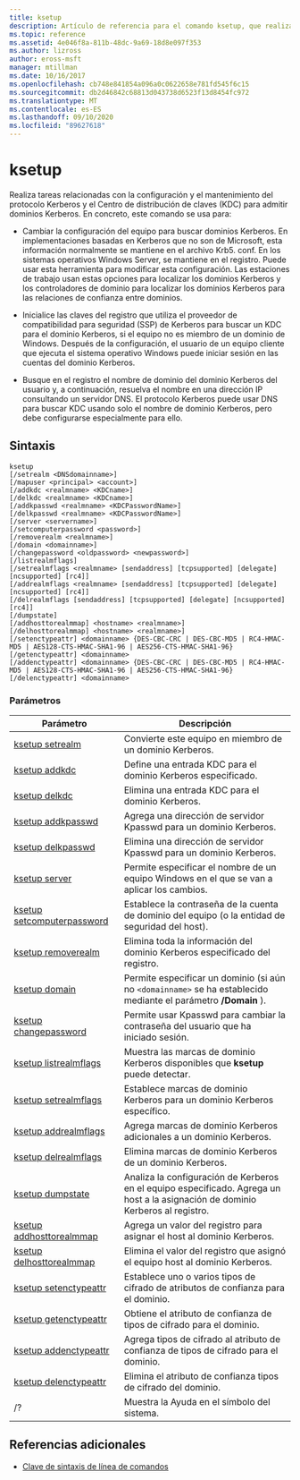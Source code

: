 ```yaml
---
title: ksetup
description: Artículo de referencia para el comando ksetup, que realiza tareas relacionadas con la configuración y el mantenimiento del protocolo Kerberos y el Centro de distribución de claves (KDC) para admitir dominios Kerberos.
ms.topic: reference
ms.assetid: 4e046f8a-811b-48dc-9a69-18d8e097f353
ms.author: lizross
author: eross-msft
manager: mtillman
ms.date: 10/16/2017
ms.openlocfilehash: cb748e841854a096a0c0622658e781fd545f6c15
ms.sourcegitcommit: db2d46842c68813d043738d6523f13d8454fc972
ms.translationtype: MT
ms.contentlocale: es-ES
ms.lasthandoff: 09/10/2020
ms.locfileid: "89627618"
---
```

# <a name="ksetup"></a>ksetup

Realiza tareas relacionadas con la configuración y el mantenimiento del protocolo Kerberos y el Centro de distribución de claves (KDC) para admitir dominios Kerberos. En concreto, este comando se usa para:

- Cambiar la configuración del equipo para buscar dominios Kerberos. En implementaciones basadas en Kerberos que no son de Microsoft, esta información normalmente se mantiene en el archivo Krb5. conf. En los sistemas operativos Windows Server, se mantiene en el registro. Puede usar esta herramienta para modificar esta configuración. Las estaciones de trabajo usan estas opciones para localizar los dominios Kerberos y los controladores de dominio para localizar los dominios Kerberos para las relaciones de confianza entre dominios.

- Inicialice las claves del registro que utiliza el proveedor de compatibilidad para seguridad (SSP) de Kerberos para buscar un KDC para el dominio Kerberos, si el equipo no es miembro de un dominio de Windows. Después de la configuración, el usuario de un equipo cliente que ejecuta el sistema operativo Windows puede iniciar sesión en las cuentas del dominio Kerberos.

- Busque en el registro el nombre de dominio del dominio Kerberos del usuario y, a continuación, resuelva el nombre en una dirección IP consultando un servidor DNS. El protocolo Kerberos puede usar DNS para buscar KDC usando solo el nombre de dominio Kerberos, pero debe configurarse especialmente para ello.

## <a name="syntax"></a>Sintaxis

```
ksetup
[/setrealm <DNSdomainname>]
[/mapuser <principal> <account>]
[/addkdc <realmname> <KDCname>]
[/delkdc <realmname> <KDCname>]
[/addkpasswd <realmname> <KDCPasswordName>]
[/delkpasswd <realmname> <KDCPasswordName>]
[/server <servername>]
[/setcomputerpassword <password>]
[/removerealm <realmname>]
[/domain <domainname>]
[/changepassword <oldpassword> <newpassword>]
[/listrealmflags]
[/setrealmflags <realmname> [sendaddress] [tcpsupported] [delegate] [ncsupported] [rc4]]
[/addrealmflags <realmname> [sendaddress] [tcpsupported] [delegate] [ncsupported] [rc4]]
[/delrealmflags [sendaddress] [tcpsupported] [delegate] [ncsupported] [rc4]]
[/dumpstate]
[/addhosttorealmmap] <hostname> <realmname>]
[/delhosttorealmmap] <hostname> <realmname>]
[/setenctypeattr] <domainname> {DES-CBC-CRC | DES-CBC-MD5 | RC4-HMAC-MD5 | AES128-CTS-HMAC-SHA1-96 | AES256-CTS-HMAC-SHA1-96}
[/getenctypeattr] <domainname>
[/addenctypeattr] <domainname> {DES-CBC-CRC | DES-CBC-MD5 | RC4-HMAC-MD5 | AES128-CTS-HMAC-SHA1-96 | AES256-CTS-HMAC-SHA1-96}
[/delenctypeattr] <domainname>
```

### <a name="parameters"></a>Parámetros

| Parámetro | Descripción |
| --------- | ----------- |
| [ksetup setrealm](ksetup-setrealm.md) | Convierte este equipo en miembro de un dominio Kerberos. |
| [ksetup addkdc](ksetup-addkdc.md) | Define una entrada KDC para el dominio Kerberos especificado. |
| [ksetup delkdc](ksetup-delkdc.md) | Elimina una entrada KDC para el dominio Kerberos. |
| [ksetup addkpasswd](ksetup-addkpasswd.md) | Agrega una dirección de servidor Kpasswd para un dominio Kerberos. |
| [ksetup delkpasswd](ksetup-delkpasswd.md) | Elimina una dirección de servidor Kpasswd para un dominio Kerberos. |
| [ksetup server](ksetup-server.md) | Permite especificar el nombre de un equipo Windows en el que se van a aplicar los cambios. |
| [ksetup setcomputerpassword](ksetup-setcomputerpassword.md) | Establece la contraseña de la cuenta de dominio del equipo (o la entidad de seguridad del host). |
| [ksetup removerealm](ksetup-removerealm.md) | Elimina toda la información del dominio Kerberos especificado del registro. |
| [ksetup domain](ksetup-domain.md) | Permite especificar un dominio (si aún no `<domainname>` se ha establecido mediante el parámetro **/Domain** ). |
| [ksetup changepassword](ksetup-changepassword.md) | Permite usar Kpasswd para cambiar la contraseña del usuario que ha iniciado sesión. |
| [ksetup listrealmflags](ksetup-listrealmflags.md) | Muestra las marcas de dominio Kerberos disponibles que **ksetup** puede detectar. |
| [ksetup setrealmflags](ksetup-setrealmflags.md) | Establece marcas de dominio Kerberos para un dominio Kerberos específico. |
| [ksetup addrealmflags](ksetup-addrealmflags.md) | Agrega marcas de dominio Kerberos adicionales a un dominio Kerberos. |
| [ksetup delrealmflags](ksetup-delrealmflags.md) | Elimina marcas de dominio Kerberos de un dominio Kerberos. |
| [ksetup dumpstate](ksetup-dumpstate.md) | Analiza la configuración de Kerberos en el equipo especificado. Agrega un host a la asignación de dominio Kerberos al registro. |
| [ksetup addhosttorealmmap](ksetup-addhosttorealmmap.md) | Agrega un valor del registro para asignar el host al dominio Kerberos. |
| [ksetup delhosttorealmmap](ksetup-delhosttorealmmap.md) | Elimina el valor del registro que asignó el equipo host al dominio Kerberos. |
| [ksetup setenctypeattr](ksetup-setenctypeattr.md) | Establece uno o varios tipos de cifrado de atributos de confianza para el dominio. |
| [ksetup getenctypeattr](ksetup-getenctypeattr.md) | Obtiene el atributo de confianza de tipos de cifrado para el dominio. |
| [ksetup addenctypeattr](ksetup-addenctypeattr.md) | Agrega tipos de cifrado al atributo de confianza de tipos de cifrado para el dominio. |
| [ksetup delenctypeattr](ksetup-delenctypeattr.md) | Elimina el atributo de confianza tipos de cifrado del dominio. |
| /? | Muestra la Ayuda en el símbolo del sistema. |

## <a name="additional-references"></a>Referencias adicionales

- [Clave de sintaxis de línea de comandos](command-line-syntax-key.md)